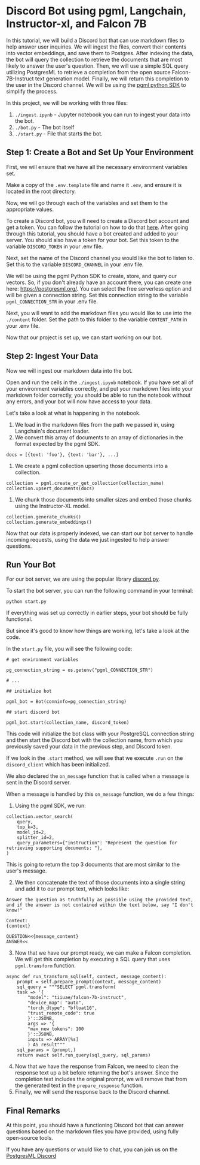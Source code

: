 # Discord Bot using pgml, Langchain, Instructor-xl, and Falcon 7B

In this tutorial, we will build a Discord bot that can use markdown files to help answer user inquiries. We will ingest the files, convert their contents into vector embeddings, and save them to Postgres. After indexing the data, the bot will query the collection to retrieve the documents that are most likely to answer the user's question. Then, we will use a simple SQL query utilizing PostgresML to retrieve a completion from the open source Falcon-7B-Instruct text generation model. Finally, we will return this completion to the user in the Discord channel. We will be using the [pgml python SDK](https://pypi.org/project/pgml/) to simplify the process.

In this project, we will be working with three files:

1. `./ingest.ipynb` - Jupyter notebook you can run to ingest your data into the bot.
2. `./bot.py` - The bot itself
3. `./start.py` - File that starts the bot.

## Step 1: Create a Bot and Set Up Your Environment

First, we will ensure that we have all the necessary environment variables set.

Make a copy of the `.env.template` file and name it `.env`, and ensure it is located in the root directory.

Now, we will go through each of the variables and set them to the appropriate values.

To create a Discord bot, you will need to create a Discord bot account and get a token. You can follow the tutorial on how to do that [here](https://discordpy.readthedocs.io/en/stable/discord.html). After going through this tutorial, you should have a bot created and added to your server. You should also have a token for your bot. Set this token to the variable `DISCORD_TOKEN` in your .env file.

Next, set the name of the Discord channel you would like the bot to listen to. Set this to the variable `DISCORD_CHANNEL` in your .env file.

We will be using the pgml Python SDK to create, store, and query our vectors. So, if you don't already have an account there, you can create one here: https://postgresml.org/. You can select the free serverless option and will be given a connection string. Set this connection string to the variable `pgml_CONNECTION_STR` in your .env file.

Next, you will want to add the markdown files you would like to use into the `./content` folder. Set the path to this folder to the variable `CONTENT_PATH` in your .env file.

Now that our project is set up, we can start working on our bot.

## Step 2: Ingest Your Data

Now we will ingest our markdown data into the bot.

Open and run the cells in the `./ingest.ipynb` notebook. If you have set all of your environment variables correctly, and put your markdown files into your markdown folder correctly, you should be able to run the notebook without any errors, and your bot will now have access to your data.

Let's take a look at what is happening in the notebook.

1. We load in the markdown files from the path we passed in, using Langchain's document loader.
2. We convert this array of documents to an array of dictionaries in the format expected by the pgml SDK.

```
docs = [{text: 'foo'}, {text: 'bar'}, ...]
```

1. We create a pgml collection upserting those documents into a collection.

```
collection = pgml.create_or_get_collection(collection_name)
collection.upsert_documents(docs)
```

1. We chunk those documents into smaller sizes and embed those chunks using the Instructor-XL model.

```
collection.generate_chunks()
collection.generate_embeddings()
```

Now that our data is properly indexed, we can start our bot server to handle incoming requests, using the data we just ingested to help answer questions.

## Run Your Bot

For our bot server, we are using the popular library [discord.py](https://discordpy.readthedocs.io/en/stable/).

To start the bot server, you can run the following command in your terminal:

```
python start.py
```

If everything was set up correctly in earlier steps, your bot should be fully functional.

But since it's good to know how things are working, let's take a look at the code.

In the `start.py` file, you will see the following code:

```
# get environment variables

pg_connection_string = os.getenv("pgml_CONNECTION_STR")

# ...

## initialize bot

pgml_bot = Bot(conninfo=pg_connection_string)

## start discord bot

pgml_bot.start(collection_name, discord_token)
```

This code will initialize the bot class with your PostgreSQL connection string and then start the Discord bot with the collection name, from which you previously saved your data in the previous step, and Discord token.

If we look in the `.start` method, we will see that we execute `.run` on the `discord_client` which has been initialized.

We also declared the `on_message` function that is called when a message is sent in the Discord server.

When a message is handled by this `on_message` function, we do a few things:

1. Using the pgml SDK, we run:

```
collection.vector_search(
    query,
    top_k=3,
    model_id=2,
    splitter_id=2,
    query_parameters={"instruction": "Represent the question for retrieving supporting documents: "},
)
```

This is going to return the top 3 documents that are most similar to the user's message.

2. We then concatenate the text of those documents into a single string and add it to our prompt text, which looks like:

```
Answer the question as truthfully as possible using the provided text, and if the answer is not contained within the text below, say "I don't know!"

Context:
{context}

QUESTION<<{message_content}
ANSWER<<
```

3. Now that we have our prompt ready, we can make a Falcon completion. We will get this completion by executing a SQL query that uses `pgml.transform` function.

```
async def run_transform_sql(self, context, message_content):
    prompt = self.prepare_prompt(context, message_content)
    sql_query = """SELECT pgml.transform(
    task => '{
        "model": "tiiuae/falcon-7b-instruct",
        "device_map": "auto",
        "torch_dtype": "bfloat16",
        "trust_remote_code": true
        }'::JSONB,
        args => '{
        "max_new_tokens": 100
        }'::JSONB,
        inputs => ARRAY[%s]
        ) AS result"""
    sql_params = (prompt,)
    return await self.run_query(sql_query, sql_params)

```

4. Now that we have the response from Falcon, we need to clean the response text up a bit before returning the bot's answer. Since the completion text includes the original prompt, we will remove that from the generated text in the `prepare_response` function.
5. Finally, we will send the response back to the Discord channel.

## Final Remarks

At this point, you should have a functioning Discord bot that can answer questions based on the markdown files you have provided, using fully open-source tools.

If you have any questions or would like to chat, you can join us on the [PostgresML Discord](https://discord.gg/DmyJP3qJ7U)
